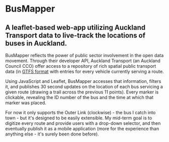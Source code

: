 # BusMapper
## A leaflet-based web-app utilizing Auckland Transport data to live-track the locations of buses in Auckland.


BusMapper reflects the power of public sector involvement in the open data movement. Through their developer API, Auckland Transport (an Auckland Council CCO) offer access to a repository of rich spatial public transport data (in [GTFS format](https://developers.google.com/transit/gtfs/) with entries for every vehicle currently serving a route.

Using JavaScript and Leaflet, BusMapper accesses that information, filters it, and publishes 30 second updates on the location of each bus servicing a given route (drawing a trail across the previous 11 points). Every marker is clickable, revealing the ID number of the bus and the time at which that marker was placed.

For now it only supports the Outer Link (clockwise) - the bus I catch into town - but it's designed to be easily extensible. My mid-term goal is to digitize every route and provide users with a drop-down selector, and then eventually publish it as a mobile application (more for the experience than anything else - it's surely been done before).
